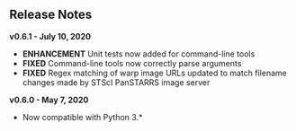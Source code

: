 
## Release Notes

**v0.6.1 - July 10, 2020**

* **ENHANCEMENT** Unit tests now added for command-line tools
* **FIXED** Command-line tools now correctly parse arguments
* **FIXED** Regex matching of warp image URLs updated to match filename changes made by STScI PanSTARRS image server

**v0.6.0 - May 7, 2020**

* Now compatible with Python 3.\*
